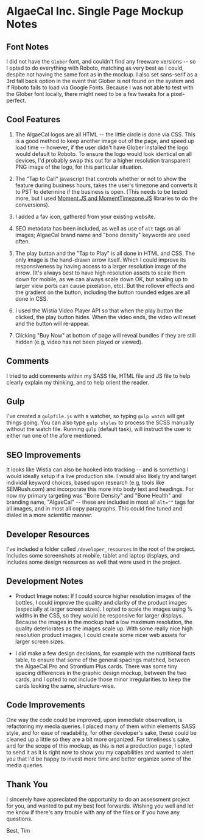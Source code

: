 # AlgaeCal Inc. Single Page Mockup Notes


## Font Notes

I did not have the `Glober` font, and couldn't find any freeware versions -- so I opted to do everything with Roboto, matching as very best as I could, despite not having the same font as in the mockup. I also set sans-serif as a 3rd fall back option in the event that Glober is not found on the system and if Roboto fails to load via Google Fonts. Because I was not able to test with the Glober font locally, there might need to be a few tweaks for a pixel-perfect.

## Cool Features

1. The AlgaeCal logos are all HTML -- the little circle is done via CSS. This is a good method to keep another image out of the page, and speed up load time -- however, if the user didn't have Glober installed the logo would default to Roboto. To ensure the logo would look identical on all devices, I'd probably swap this out for a higher resolution transparent PNG image of the logo, for this particular situation.

2. The "Tap to Call" javascript that controls whether or not to show the feature during business hours, takes the user's timezone and converts it to PST to determine if the business is open. (This needs to be tested more, but I used [Moment.JS and MomentTimezone.JS](https://momentjs.com/timezone/) libraries to do the conversions).

3. I added a fav icon, gathered from your existing website.

4. SEO metadata has been included, as well as use of `alt` tags on all images; AlgaeCal brand name and "bone density" keywords are used often.

5. The play button and the "Tap to Play" is all done in HTML and CSS. The only image is the hand-drawn arrow itself. Which I could improve its responsiveness by having access to a larger resolution image of the arrow. (It's always best to have high resolution assets to scale them down for mobile, as we can always scale down OK, but scaling up to larger view ports can cause pixelation, etc). But the rollover effects and the gradient on the button, including the button rounded edges are all done in CSS.

6. I used the Wistia Video Player API so that when the play button the clicked, the play button hides. When the video ends, the video will reset and the button will re-appear.

7. Clicking "Buy Now" at bottom of page will reveal bundles if they are still hidden (e.g, video has not been played or viewed).

## Comments

I tried to add comments within my SASS file, HTML file and JS file to help clearly explain my thinking, and to help orient the reader.

## Gulp

I've created a `gulpfile.js` with a watcher, so typing `gulp watch` will get things going. You can also type `gulp styles` to process the SCSS manually without the watch file. Running `gulp` (default task), will instruct the user to either run one of the afore mentioned.

## SEO Improvements

It looks like Wistia can also be hooked into tracking -- and is something I would ideally setup if a live production site. I would also likely try and target individal keyword choices, based upon research (e.g, tools like SEMRush.com) and incorporate this more into body text and headings. For now my primary targeting was "Bone Density" and "Bone Health" and branding name, "AlgaeCal" -- these are included in most all `alt=""` tags for all images, and in most all copy paragraphs. This could fine tuned and dialed in a more scientific manner.

## Developer Resources

I've included a folder called `/developer_resources` in the root of the project. Includes some screenshots at mobile, tablet and laptop displays, and includes some design reosurces as well that were used in the project.

## Development Notes

- Product Image notes: If I could source higher resolution images of the bottles, I could improve the quality and clarity of the product images (especially at larger screen sizes). I opted to scale the images using % widths in the CSS, so they would be responsive for larger displays. Because the images in the mockup had a low maximum resolution, the quality deteriorates as the images scale up. With some really nice high resolution product images, I could create some nicer web assets for larger screen sizes.

- I did make a few design decisions, for example with the nutritional facts table, to ensure that some of the general spacings matched, between the AlgaeCal Pro and Strontium Plus cards. There was some tiny spacing differences in the graphic design mockup, between the two cards, and I opted to not include those minor irregularities to keep the cards looking the same, structure-wise.

## Code Improvements

One way the code could be improved, upon immediate observation, is refactoring my media queries. I placed many of them within elements SASS style, and for ease of readability, for other developer's sake, these could be cleaned up a little so they are a bit more organized. For timeliness's sake, and for the scope of this mockup, as this is not a production page, I opted to send it as it is right now to show you my capabilities and wanted to alert you that I'd be happy to invest more time and better organize some of the media queries.

## Thank You

I sincerely have appreciated the opportunity to do an assessment project for you, and wanted to put my best foot forwards. Wishing you well and let me know if there's any trouble with any of the files or if you have any questions.

Best,
Tim